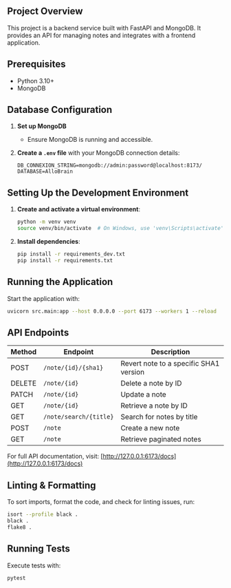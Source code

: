 ## Project Overview
This project is a backend service built with FastAPI and MongoDB. It provides an API for managing notes and integrates with a frontend application.

## Prerequisites
- Python 3.10+
- MongoDB 


## Database Configuration
1. **Set up MongoDB**  
   - Ensure MongoDB is running and accessible.

2. **Create a `.env` file** with your MongoDB connection details:

   ```env
   DB_CONNEXION_STRING=mongodb://admin:password@localhost:8173/
   DATABASE=AlloBrain
   ```

## Setting Up the Development Environment
1. **Create and activate a virtual environment**:

   ```sh
   python -m venv venv
   source venv/bin/activate  # On Windows, use 'venv\Scripts\activate'
   ```

2. **Install dependencies**:

   ```sh
   pip install -r requirements_dev.txt
   pip install -r requirements.txt
   ```

## Running the Application
Start the application with:

```sh
uvicorn src.main:app --host 0.0.0.0 --port 6173 --workers 1 --reload
```

## API Endpoints
| Method | Endpoint                | Description                    |
|--------|-------------------------|--------------------------------|
| POST   | `/note/{id}/{sha1}`     | Revert note to a specific SHA1 version |
| DELETE | `/note/{id}`            | Delete a note by ID           |
| PATCH  | `/note/{id}`            | Update a note                 |
| GET    | `/note/{id}`            | Retrieve a note by ID         |
| GET    | `/note/search/{title}`  | Search for notes by title     |
| POST   | `/note`                 | Create a new note             |
| GET    | `/note`                 | Retrieve paginated notes      |

For full API documentation, visit: [http://127.0.0.1:6173/docs](http://127.0.0.1:6173/docs)

## Linting & Formatting
To sort imports, format the code, and check for linting issues, run:

```sh
isort --profile black .
black .
flake8 .
```

## Running Tests
Execute tests with:

```sh
pytest
```


